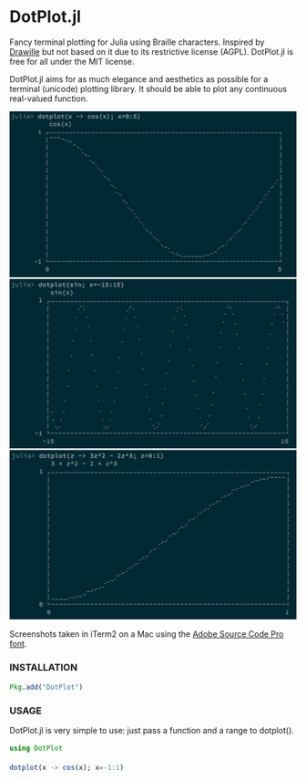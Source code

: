 DotPlot.jl
==========

Fancy terminal plotting for Julia using Braille characters.
Inspired by [Drawille](https://github.com/asciimoo/drawille) but not based on it
due to its restrictive license (AGPL). DotPlot.jl is free for all under the MIT
license.

DotPlot.jl aims for as much elegance and aesthetics as possible for a terminal
(unicode) plotting library. It should be able to plot any continuous real-valued
function.

![DotPlot.jl screenshot 1](doc/img/dotplot-screenshot-1.png)
![DotPlot.jl screenshot 2](doc/img/dotplot-screenshot-2.png)
![DotPlot.jl screenshot 3](doc/img/dotplot-screenshot-3.png)

Screenshots taken in iTerm2 on a Mac using the
[Adobe Source Code Pro font](https://github.com/adobe/source-code-pro).

### INSTALLATION

```julia
Pkg.add("DotPlot")
```

### USAGE

DotPlot.jl is very simple to use: just pass a function and a range to dotplot().

```julia
using DotPlot

dotplot(x -> cos(x); x=-1:1)
```
